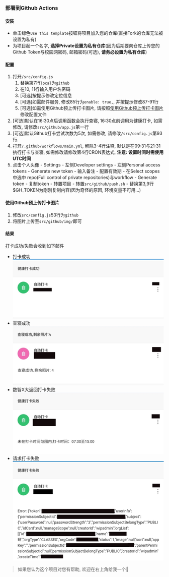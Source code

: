 ### 部署到Github Actions

#### 安装

- 单击绿色`Use this template`按钮将项目加入您的仓库(直接Fork的仓库无法被设置为私有)
- 为项目起一个名字, **选择Private设置为私有仓库**(因为后期要向仓库上传您的Github Token与校园网密码, 邮箱密码(可选), **请务必设置为私有仓库**)

#### 配置

1. 打开`/src/config.js`
   1. 替换第7行`local`为`github`
   2. 在10, 11行输入用户名密码
   3. [可选]按提示修改定位信息
   4. [可选]如需邮件服务, 修改85行为`enable: true,`, 并按提示修改87-91行
   5. [可选]如需使用Github预上传打卡图片, 请按照[使用Github预上传打卡图片](#使用Github预上传打卡图片)修改配置文件
2. [可选]默认在16:30点后调用函数会执行查寝, 16:30点前调用为健康打卡, 如需修改, 请修改`src/github/app.js`第一行
3. [可选]默认Github打卡尝试次数为5次, 如需修改, 请修改`/src/config.js`第93行.
4. 打开`/.github/workflows/main.yml`, 解除3-4行注释, 默认是在09:31与21:31执行打卡与查寝, 如需修改请修改第4行CRON表达式, **注意: 设置时间时需使用UTC时间**
5. 点击个人头像 - Settings - 左侧Developer settings - 左侧Personal access tokens - Generate new token - 输入备注 - 配置有效期 - 在Select scopes中选中 repo(Full control of private repositories)与workflow - Generate token - 复制token - 转置项目 - 转置`src/github/push.sh` - 替换第3,9行$GH_TOKEN为刚刚复制内容(因为奇怪的原因, 环境变量不可用...)

#### 使用Github预上传打卡图片

1. 修改`src/config.js`53行为`github`
2. 将图片上传至`src/github/img/`即可

#### 结果

打卡成功/失败会收到如下邮件

- 打卡成功
 ![打卡成功](./img/打卡成功.jpg)
- 查寝成功
 ![查寝成功](./img/查寝成功.jpg)
- 数智X大返回打卡失败
 ![数智X大返回打卡失败](./img/打卡失败原因.jpg)
- 请求打卡失败
 ![请求打卡失败](./img/打卡失败日志.jpg)


> 如果您认为这个项目对您有帮助, 欢迎在右上角给我一个🌟
